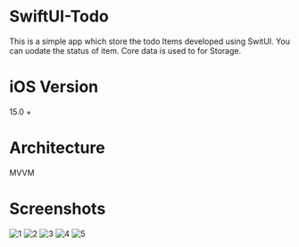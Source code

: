 # SwiftUI-Todo 
 This is a simple app which store the todo Items developed using SwitUI. You can uodate the status of item. Core data is used to for Storage.
 
 # iOS Version
 15.0 +
 
 # Architecture
 MVVM

 # Screenshots
![1](https://user-images.githubusercontent.com/28540746/214509545-3280ae08-9cb1-41c3-9458-bd829dd38eef.png)
![2](https://user-images.githubusercontent.com/28540746/214509558-0aa97c88-3570-4d04-a6fa-a2e260c69449.png)
![3](https://user-images.githubusercontent.com/28540746/214509574-41209979-44ab-4885-9cc7-fb55f0154367.png)
![4](https://user-images.githubusercontent.com/28540746/214509591-56bfde12-c2ce-4e69-818e-fe6eb4887899.png)
![5](https://user-images.githubusercontent.com/28540746/214509602-7cd1d82a-61a7-4b3a-a4cf-bb72658563c6.png)

